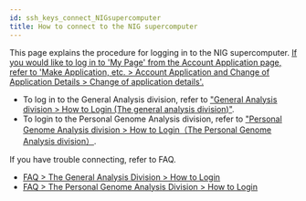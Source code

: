```yaml
---
id: ssh_keys_connect_NIGsupercomputer
title: How to connect to the NIG supercomputer
---
```


This page explains the procedure for logging in to the NIG supercomputer. [<u>If you would like to log in to 'My Page' from the Account Application page, refer to 'Make Application, etc. > Account Application and Change of Application Details > Change of application details'.</u>](/application/registration/#change-of-application-detailsv)

- To log in to the General Analysis division, refer to [<u>"General Analysis division > How to Login (The general analysis division)"</u>](/general_analysis_division/ga_login).
- To login to the Personal Genome Analysis division, refer to [<u>"Personal Genome Analysis division > How to Login（The Personal Genome Analysis division）</u>](/personal_genome_division/pg_login).

If you have trouble connecting, refer to FAQ.
- [<u>FAQ > The General Analysis Division > How to Login</u>](/faq/faq_login_general)
- [<u>FAQ > The Personal Genome Analysis Division > How to Login</u>](/faq/faq_login_personal)

